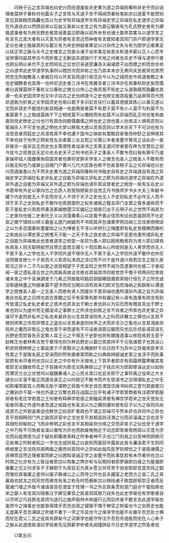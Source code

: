 <!-- { "loadSidebar": true } -->
　　问杨子云之言异端也曰史兴而经道废矣夫史果为道之异端则春秋非史乎而曰说理者莫辨于春秋何也葢夫子之言性与天道子贡不得闻而春秋笔削亦曰游夏不能赞则安见其孰精而孰麤也吾以为史学有异端道学亦有异端史学之异端在私史道学之异端在外道自古以然顾自宋以后益又甚矣以史言之有为碧云騢者有为孔氏野史者有为建隆遗事者有为林氏野史者其诬善盖愆即唐以前所未有也诸士能举其畧与以道学言之有言先立其大者有以灭意为宗者有言至近而神者有言致知者其同门异户即道学家无定论也诸士能破其的与葢又有为宋史辨疑者果足以讨杂传之失与有为困学记者果足以扶正学之脉与夫今之史难言之吾直与诸子谈宋事足矣若夫析道术蕲以正人心而专谈宋儒何益其参古今而折衷之无剿说夫道独行于天地之间者也夫史不得与道参行者也顾丘明以来代不乏史而轲氏之后世巳丧道至濂洛关闽诸君子出而摽之帜而世亦命之曰道学此史学道学执事所以稽世次而并称之也乃其本末亦无弗同夫民者冥也冥然罔觉无所施教圣人者揭日月以开其盲而道行焉范古今以为之镜而史作焉道者教之本也史辅教者也其用一也仲尼述史者三诗书在焉雅言者三诗书亦在焉春秋则史矣而儒者曰说理莫辨于春秋又曰春秋之微又曰传心之典吾竟不知史之与道孰精而孰麤也其源一也夫史固须学也文中子曰古之史也辨道今之史也辨文彼其程量万品荣辱百代而非道孰为折衷之夫学固须史也易曰君子多识前言往行以蓄其德彼其练心以事见道以文而非读史不能径约矣其相通一也是两家者莫不有君子莫不有小人莫不为利莫不为害莫善于上之相成莫病于下之相党莫不以僭统而失权莫不以异端而乱正何也笔有曲直则信史秽史之分也行有真伪则醇儒霸儒之辨也史之效也善人劝焉淫人惧焉否则以笔端杀人不可言也道之明也大梦以觧焉大惑以灵焉否则以学术杀天下不可训也有为法受恶者而狐史之风凛焉其不幸也遘于国书之祸矣有罢黜百家者而仲舒之说伸焉其不幸也挂于伪学之网矣党左氏者着三长五短之论尊公羊者发墨守膏肓之谈此亦一是非彼亦一是非迄无完史也主尊德性者诎读书之支离主道问学者訾存养为空慧后之视今犹今之视昔迄无定论也夫史天子之刑书也天子之事圣人不敢专而曰我有罪乎乃或家操斧钺人擅雌黄殆窃国灵者也罪将安辞夫学圣人之微言也圣人之统圣人不敢有而曰我无知也乃或皋比自拥门户曹兴几代大匠斲也希不伤矣昔杨子云之论异端也曰史兴而道废愚以为不然夫史果为道之异端则春秋何书哉史自有史之异端道自有道之异端史学之异端在私史非私史之自能为异端又非私史之即为异端也道学之异端在外道非外道之自能为异端又非外道之即为异端也请毕其说昔者史之统尝一矣有左右史以书君举有外史以掌四方之志庶人则至侧陋矣亦且党正月书族师岁书乡大夫三年献书藏于内史则是无人不史而亦无人不领于天子之史也无人不史则私史不必作无人而不领于天子之史则私史不敢作也周衰盟府之权失诸侯之籍去荜门圭窦之善多遏佚而不彰于是私史兴焉若师春汲冢越绝楚汉实偏记之祖皆巳出于丘明子长之世然不闻其为二史害何也彼二史者托王义以流藻秉素心以定裁予善必信而有征创恶虽刚而不吐定哀之微宁错经以辨义羲皇云邈乃阙疑而不书观其并包诸乘罗网旧闻三五坟索倚相读之以为多百国春秋墨翟综之以为博者无不寻以斧柯引之绳墨即有私史皆榱桷而椽桁之矣由此以谭史家之统惟天子能一之天子失之良史收之异端不足患也愚所谓非私史之自能为异端者此也昔者道学之统尝一矣将为愚人耶曰困焉勉焉将为贤人耶曰择焉执焉圣人则天聪明矣然且愤忘食思忘寝七十而后敢从心所欲则是无人弗学而亦无人不禀于圣人之学也无人不学则外道不得作无人不禀于圣人之学则外道不敢作也仲尼没而微言绝七十子丧而大义乖杏坛洙泗之涂过而不问于是外道兴焉若庄生之叙九家荀况之非十二子凡似是之说皆相望于子思孟轲之世然不闻为吾道害何也彼二子者绍闻一家之遗私淑五世之内其脉真故诠言绝肖其祖其传的故觉世不愧于师两间位育收诸未发之中千圣渊源发于几希之窍故能叩扃启钥振瞶鼓聋若索隐行怪孔子之所忧诐淫邪遁杨墨之所据者莫不望洋而叹见睍曰消苟其来归即天包而海纳之矣繇斯以谭道学之统惟圣人能一之无圣人而绝有贤人而接亦不患异端也愚所谓非外道之自为异端者此也私史之日烦也其在晋魏之后乎有家乘有郡书有偏记有小录有逸事有琐言有别传皆谓之私史私史者史之惑术也其言出于朝士者也则以为实历而有稽其言出于野士者也则以为虗中而无据凌谇之事察士之所求也刻核之言不肖者之所索也非史家之异端可乎虽然非私中之私也未甚异也以言其厚诬则失入之科而非舞文之罪也以言其不根则供笑之优而非憎主之盗也以言其承虗则吠声之犬而非含沙之鱼也以言其浅肤则陷井之鼃而非黎丘之鬼也至于宋而遂有不可诘者读碧云騢而先忧后乐但妄语耳读孔氏野史而焚香告天定欺人耳王元之不得志于史职也则有建隆遗事以修怨焉若无意于赵韩王也者林希古党于章惇也则为林氏野史以葢愆焉若持平于元佑诸君子也其设心积虑将使姱修之士蒙疵类于汗青黠诈之夫掩肺肝于白日而不为异中之异哉宋臣李天性患之于是取名臣之受诬而的然有据者案而断之曰典故辨疑诚史家之金汤乎而执事犹若有未尽者何也岂以正史之中亦有升天按地上下其手者耶亦有茹霜喷露寒暖其笔者耶无论魏收伶玄之于班掾何为耶无论陈寿欧公之于钱氏何为耶即厚诛丛史以如钩而薄贷兰台之亦党何以服魏秦诸人之心而关其口也且夫熙宁之事符离之役宋之大关键也以实录不能正而遵尧录正之以时政记不敢书而齐东埜语书之岂得谓私史之中无如陈瓘周密其人而略无助于谋野之获哉今宋史具在谓宜仿唐书紏缪之意刊其曲笔归之雅驯亦千载一快也外道之日繁也其在战国之后乎有诸子学若管商者有注疏学若服郑者有老庄学若晋之王何者有释典学若唐之房融梁肃者有禅宗学若宋之张天觉张无垢者同谓之外道外者吾道之岐路也有圣法以为之藉则庸听惑有巨子以为之驱则风尚成游方之外放诞者适也觧世之纷高旷者趋也不谓之异端可乎然未异也非同中之异也言乎其相畸则门外之敌而非室中之戈也言乎其相滥则泾渭之分而非淄渑之合也言乎其相形则榆枋之飞而非修明之彩也言乎其相亲则分席之交而非挛子之似也至于道学之中乃有不可晓者金溪以飬性为宗也而欲废格物近于动念即乖者焉杨简以灭意为宗也而曰底用思为近于疑处即魔者焉释之所争者神不灭也江门则易之曰至神而把柄可见矣禅之所默者知之一字也文成则易之曰良知而面目毕露矣此皆与濂洛君子生则同修阙里之言没则共厕两楹之奠而何其同中之异如此哉先臣罗钦顺忧之于是取诸儒之逃禅而显然近理者案而断之曰困知录诚正学之金篦乎而执事犹若有未尽者何也岂以时雨之化亦有为上智设者耶岂以徇象之弊亦有与玩物同者耶梦寐即白昼之为屋漏即康衢之见又何求多于子静耶宁为真狂无为真乡愿又何苛责于伯安耶即含其完烁之懿而惟捡其毫厘之差何以服子静诸公之心而夺之符也且夫藏室之老西方之昙二氏之真鼻祖也犹龙之叹同世而弗攻有圣之称先时而悬断岂以杨陆诸子故尝辟邪崇正者而反麾诸门墙之外哉今诸语录具在谓宜于性理一书之外总其条贯别其门庭亦千载指南也宋之鄙人有宝其刓镜者过于肆见秦宫之匜直洞其胆乃自失也此史学喻也有学歌者自以尽师之巧且辞去其师为送归之曲声振林木响遏行云而后终身不敢言去此道学喻也虽然今之弹事史也能皆得情乎吾恐白简之镆铘不憯于稗官之刺客也今之剡荐史也能无虚美乎吾恐满牍之吹墟不重于一字之华衮也今之庠序学也能不长傲乎吾恐处士横而忧在君父二氏之徒其有辞矣今之词章学也能守传注乎吾恐吊诡胜而忧在人心朱子之脉从此遂绝矣语曰学视者先见舆薪学听者先闻撞钟此今日史学道学之所急者也 

　　○第五问 

